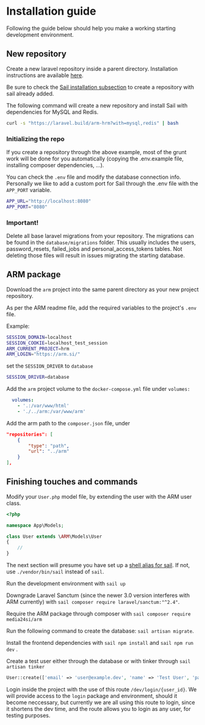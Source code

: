 # Installation guide

Following the guide below should help you make a working starting development environment.

## New repository
Create a new laravel repository inside a parent directory. Installation instructions are available [here](https://laravel.com/docs/9.x/installation#laravel-and-docker).

Be sure to check the [Sail installation subsection](https://laravel.com/docs/9.x/installation#choosing-your-sail-services) to create a repository with sail already added.

The following command will create a new repository and install Sail with dependencies for MySQL and Redis.

```bash
curl -s "https://laravel.build/arm-hrm?with=mysql,redis" | bash
```

### Initializing the repo

If you create a repository through the above example, most of the grunt work will be done for you automatically (copying the .env.example file, installing composer dependencies, ...).

You can check the `.env` file and modify the database connection info. Personally we like to add a custom port for Sail through the .env file with the `APP_PORT` variable.

```bash
APP_URL="http://localhost:8080"
APP_PORT="8080"
```

### Important!

Delete all base laravel migrations from your repository.
The migrations can be found in the `database/migrations` folder. This usually includes the users, password_resets, failed_jobs and personal_access_tokens tables. Not deleting those files will result in issues migrating the starting database.

## ARM package
Download the `arm` project into the same parent directory as your new project repository.

As per the ARM readme file, add the required variables to the project's `.env` file.

Example:
```bash
SESSION_DOMAIN=localhost
SESSION_COOKIE=localhost_test_session
ARM_CURRENT_PROJECT=hrm
ARM_LOGIN="https://arm.si/"
```

set the `SESSION_DRIVER` to `database`

```bash
SESSION_DRIVER=database
```

Add the `arm` project volume to the `docker-compose.yml` file under `volumes:`

```yaml
  volumes:
    - '.:/var/www/html'
    - './../arm:/var/www/arm'
```

Add the arm path to the `composer.json` file, under

```json
"repositories": [
    {
        "type": "path",
        "url": "../arm"
    }
],
```

## Finishing touches and commands

Modify your `User.php` model file, by extending the user with the ARM user class.

```php
<?php

namespace App\Models;

class User extends \ARM\Models\User
{
    //
}
```

The next section will presume you have set up a [shell alias for sail](https://laravel.com/docs/master/sail#configuring-a-shell-alias). If not, use `./vendor/bin/sail` instead of `sail`.

Run the development environment with `sail up`

Downgrade Laravel Sanctum (since the newer 3.0 version interferes with ARM currently) with `sail composer require laravel/sanctum:"^2.4"`.

Require the ARM package through composer with `sail composer require media24si/arm`

Run the following command to create the database: `sail artisan migrate`.

Install the frontend dependencies with `sail npm install` and `sail npm run dev` .

Create a test user either through the database or with tinker through `sail artisan tinker`

```php
User::create(['email' => 'user@example.dev', 'name' => 'Test User', 'password' => \Hash::make('password')]);
```

Login inside the project with the use of this route `/dev/login/{user_id}`. We will provide access to the `login` package and environment, should it become neccessary, but currently we are all using this route to login, since it shortens the dev time, and the route allows you to login as any user, for testing purposes.
